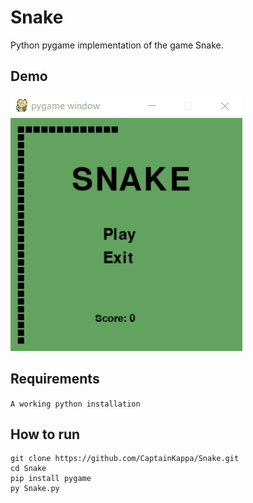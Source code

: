 # Snake

Python pygame implementation of the game Snake.

## Demo

![Snake Demo](demo/snake_demo.gif)

## Requirements
```A working python installation```

## How to run

```
git clone https://github.com/CaptainKappa/Snake.git
cd Snake
pip install pygame
py Snake.py
```

